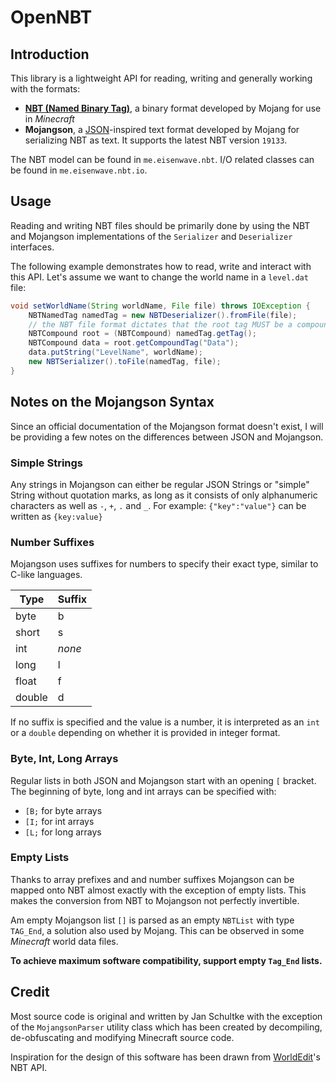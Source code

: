 # OpenNBT

## Introduction
This library is a lightweight API for reading, writing and generally working with the formats:
- **[NBT (Named Binary Tag)](https://minecraft.gamepedia.com/NBT_format)**, a binary format developed by Mojang for use in
  *Minecraft*
- **Mojangson**, a [JSON](https://json.org/)-inspired text format developed by Mojang for serializing NBT as text.
It supports the latest NBT version `19133`.

The NBT model can be found in `me.eisenwave.nbt`. I/O related classes can be found in `me.eisenwave.nbt.io`.


## Usage

Reading and writing NBT files should be primarily done by using the NBT and Mojangson implementations of the
`Serializer` and `Deserializer` interfaces.

The following example demonstrates how to read, write and interact with this API. Let's assume we want to change the
world name in a `level.dat` file:
```Java
void setWorldName(String worldName, File file) throws IOException {
    NBTNamedTag namedTag = new NBTDeserializer().fromFile(file);
    // the NBT file format dictates that the root tag MUST be a compound
    NBTCompound root = (NBTCompound) namedTag.getTag();
    NBTCompound data = root.getCompoundTag("Data");
    data.putString("LevelName", worldName);
    new NBTSerializer().toFile(namedTag, file);
}
```

## Notes on the Mojangson Syntax

Since an official documentation of the Mojangson format doesn't exist, I will be providing a few notes on the
differences between JSON and Mojangson.

### Simple Strings
Any strings in Mojangson can either be regular JSON Strings or "simple" String without quotation marks, as long as it
consists of only alphanumeric characters as well as `-`, `+`, `.` and `_`. For example:
`{"key":"value"}` can be written as `{key:value}`

### Number Suffixes
Mojangson uses suffixes for numbers to specify their exact type, similar to C-like languages.

Type | Suffix
---  | ---
byte | b
short | s
int | *none*
long | l
float | f
double | d

If no suffix is specified and the value is a number, it is interpreted as an `int` or a `double` depending on whether it
is provided in integer format.

### Byte, Int, Long Arrays
Regular lists in both JSON and Mojangson start with an opening `[` bracket.
The beginning of byte, long and int arrays can be specified with:
- `[B;` for byte arrays
- `[I;` for int arrays
- `[L;` for long arrays

### Empty Lists
Thanks to array prefixes and and number suffixes Mojangson can be mapped onto NBT almost exactly with the exception
of empty lists. This makes the conversion from NBT to Mojangson not perfectly invertible.

Am empty Mojangson list `[]` is parsed as an empty `NBTList` with type `TAG_End`, a solution also used by Mojang. This
can be observed in some *Minecraft* world data files.

**To achieve maximum software compatibility, support empty `Tag_End` lists.**

## Credit

Most source code is original and written by Jan Schultke with the exception of the `MojangsonParser` utility class
which has been created by decompiling, de-obfuscating and modifying Minecraft source code.

Inspiration for the design of this software has been drawn from [WorldEdit](https://github.com/sk89q/WorldEdit/)'s
NBT API.
